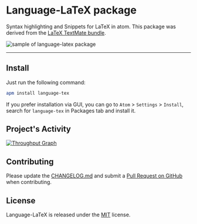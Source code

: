 # Language-LaTeX package

Syntax highlighting and Snippets for LaTeX in atom. This package was derived from the [LaTeX TextMate bundle](https://github.com/textmate/latex.tmbundle).

![sample of language-latex package](https://github.com/area/language-latex/blob/master/_img/preview.png?raw=true "sample of language-latex package")

------------------------

## Install
Just run the following command:

```bash
apm install language-tex
```

If you prefer installation via GUI, you can go to `Atom` > `Settings` > `Install`, search for `language-tex` in Packages tab and install it.


## Project's Activity
[![Throughput Graph](https://graphs.waffle.io/area/language-latex/throughput.svg)](https://waffle.io/area/language-latex/metrics)

## Contributing
Please update the [CHANGELOG.md](https://github.com/area/language-latex/blob/master/CHANGELOG.md) and submit a [Pull Request on GitHub](https://help.github.com/articles/using-pull-requests) when contributing.

## License
Language-LaTeX is released under the [MIT](https://github.com/area/language-latex/blob/master/LICENSE.md) license.
